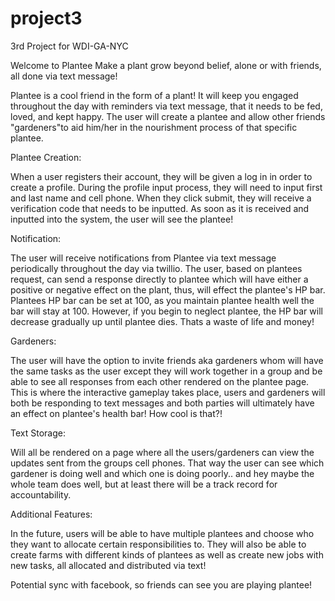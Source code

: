 # project3
3rd Project for WDI-GA-NYC

Welcome to Plantee
Make a plant grow beyond belief, alone or with friends, all done via text message!

Plantee is a cool friend in the form of a plant! It will keep you engaged throughout the day with reminders via text message,
that it needs to be fed, loved, and kept happy. The user will create a plantee and allow other friends "gardeners"to aid him/her in the nourishment process of that specific plantee.

Plantee Creation:

When a user registers their account, they will be given a log in in order to create a profile.
During the profile input process, they will need to input first and last name and cell phone.
When they click submit, they will receive a verification code that needs to be inputted.
As soon as it is received and inputted into the system, the user will see the plantee!


Notification:

The user will receive notifications from Plantee via text message periodically throughout the day via twillio.
The user, based on plantees request, can send a response directly to plantee which will have either a positive or
negative effect on the plant, thus, will effect the plantee's HP bar. Plantees HP bar can be set at 100, as you maintain
plantee health well the bar will stay at 100. However, if you begin to neglect plantee, the HP bar will decrease gradually
up until plantee dies. Thats a waste of life and money!

Gardeners:

The user will have the option to invite friends aka gardeners whom will have the same tasks as the user except
they will work together in a group and be able to see all responses from each other rendered on the plantee page.
This is where the interactive gameplay takes place, users and gardeners will both be responding to text messages
and both parties will ultimately have an effect on plantee's health bar! How cool is that?!

Text Storage:

Will all be rendered on a page where all the users/gardeners can view the updates sent from the groups
cell phones. That way the user can see which gardener is doing well and which one is doing poorly.. and hey
maybe the whole team does well, but at least there will be a track record for accountability.


Additional Features:

In the future, users will be able to have multiple plantees and choose who they want to allocate certain
responsibilities to. They will also be able to create farms with different kinds of plantees
as well as create new jobs with new tasks, all allocated and distributed via text!

Potential sync with facebook, so friends can see you are playing plantee!
